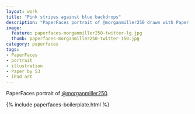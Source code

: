 ```yaml
---
layout: work
title: "Pink stripes against blue backdrops"
description: "PaperFaces portrait of @morganmiller250 drawn with Paper by 53 on an iPad."
image: 
  feature: paperfaces-morganmiller250-twitter-lg.jpg
  thumb: paperfaces-morganmiller250-twitter-150.jpg
category: paperfaces
tags: 
- PaperFaces
- portrait
- illustration
- Paper by 53
- iPad art
---
```


PaperFaces portrait of [@morganmiller250](http://twitter.com/morganmiller250).

{% include paperfaces-boilerplate.html %}